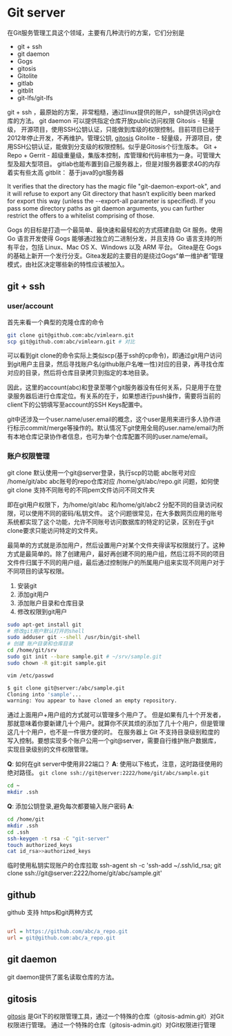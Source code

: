 # Git server

在Git服务管理工具这个领域，主要有几种流行的方案，它们分别是 

* git + ssh
* git daemon
* Gogs
* gitosis 
* Gitolite
* gitlab 
* gitblit
* git-lfs/git-lfs

git + ssh ，最原始的方案，非常粗糙，通过linux提供的账户，ssh提供访问git仓库的方法。
git daemon 可以提供指定仓库开放public访问权限
Gitosis - 轻量级， 开源项目，使用SSH公钥认证，只能做到库级的权限控制。目前项目已经于2012年停止开发，不再维护。管理公钥, [gitosis](https://github.com/res0nat0r/gitosis)
Gitolite - 轻量级，开源项目，使用SSH公钥认证，能做到分支级的权限控制。似乎是Gitosis个衍生版本。
Git + Repo + Gerrit - 超级重量级，集版本控制，库管理和代码审核为一身。可管理大型及超大型项目。
gitlab也能布置到自己服务器上，但是对服务器要求4G的内存着实有些太高
gitblit： 基于java的git服务器

It verifies that the directory has the magic file "git-daemon-export-ok", and it will refuse to export any Git directory that hasn’t explicitly been marked for export this way (unless the --export-all parameter is specified). If you pass some directory paths as git daemon arguments, you can further restrict the offers to a whitelist comprising of those.

Gogs 的目标是打造一个最简单、最快速和最轻松的方式搭建自助 Git 服务。使用 Go 语言开发使得 Gogs 能够通过独立的二进制分发，并且支持 Go 语言支持的所有平台，包括 Linux、Mac OS X、Windows 以及 ARM 平台。
Gitea是在 Gogs 的基础上新开一个发行分支。Gitea发起的主要目的是绕过Gogs“单一维护者”管理模式，由社区决定哪些新的特性应该被加入。


## git + ssh
### user/account
首先来看一个典型的克隆仓库的命令
``` bash
git clone git@github.com:abc/vimlearn.git
scp git@github.com:abc/vimlearn.git # 对比
```

可以看到git clone的命令实际上类似scp(基于ssh的cp命令)，即通过git用户访问到git用户主目录，然后寻找账户名(github账户名唯一性)对应的目录，再寻找仓库对应的目录，然后将仓库目录拷贝到指定的本地目录。

因此，这里的account(abc)和登录至哪个git服务器没有任何关系，只是用于在登录服务器后进行仓库定位。有关系的在于，如果想进行push操作，需要将当前的client下的公钥填写至account的SSH Keys配置中。

git中还涉及一个user.name/user.email的概念，这个user是用来进行多人协作进行标示commit/merge等操作的。默认情况下git使用全局的user.name/email为所有本地仓库记录协作者信息，也可为单个仓库配置不同的user.name/email。


### 账户权限管理
git clone 默认使用一个git@server登录，执行scp的功能
abc账号对应  /home/git/abc 
abc账号的repo仓库对应 /home/git/abc/repo.git
问题，如何使git clone 支持不同账号的不同pem文件访问不同文件夹

即在git用户权限下，为/home/git/abc 和/home/git/abc2 分配不同的目录访问权限，可以使用不同的密码/私钥文件。
这个问题很常见，在大多数网页应用的账号系统都实现了这个功能，允许不同账号访问数据库的特定的记录，区别在于git clone要求只能访问特定的文件夹。

最简单的方式就是添加用户，然后设置用户对某个文件夹得读写权限就行了。这种方式是最简单的。除了创建用户，最好再创建不同的用户组，然后江将不同的项目文件件归属于不同的用户组，最后通过控制账户的所属用户组来实现不同用户对于不同项目的读写权限。

1. 安装git
2. 添加git用户
3. 添加账户目录和仓库目录
4. 修改权限到git用户

``` bash
sudo apt-get install git
# 修改git用户默认打开的shell
sudo adduser git --shell /usr/bin/git-shell 
# 创建 账户目录和仓库目录
cd /home/git/srv
sudo git init --bare sample.git # ~/srv/sample.git
sudo chown -R git:git sample.git

vim /etc/passwd
```

``` bash
$ git clone git@server:/abc/sample.git
Cloning into 'sample'...
warning: You appear to have cloned an empty repository.
```

通过上面用户+用户组的方式就可以管理多个用户了。
但是如果有几十个开发者，那就意味着你要新建几十个用户。就算你不厌其烦的添加了几十个用户，但是管理这几十个用户，也不是一件很方便的时。
在服务器上 Git 不支持目录级别粒度的写入控制。要想实现多个账户公用一个git@server，需要自行维护账户数据库，实现目录级别的文件权限管理。


**Q**: 如何在git server中使用非22端口？
**A**: 
使用以下格式，注意，这时路径使用的绝对路径。
`git clone ssh://git@server:2222/home/git/abc/sample.git`

``` bash
cd ~
mkdir .ssh

```


**Q**: 添加公钥登录,避免每次都要输入账户密码
**A**: 
``` bash
cd /home/git
mkdir .ssh
cd .ssh
ssh-keygen -t rsa -C "git-server"
touch authorized_keys 
cat id_rsa>>authorized_keys
```

临时使用私钥实现账户的仓库拉取
ssh-agent sh -c 'ssh-add ~/.ssh/id_rsa; git clone ssh://git@server:2222/home/git/abc/sample.git'

## github
github 支持 https和git两种方式
``` ini

url = https://github.com/abc/a_repo.git
url = git@github.com:abc/a_repo.git
```

## git daemon
git daemon提供了匿名读取仓库的方法。

## gitosis

[gitosis](https://github.com/res0nat0r/gitosis) 是Git下的权限管理工具，通过一个特殊的仓库（gitosis-admin.git）对Git权限进行管理。
通过一个特殊的仓库（gitosis-admin.git）对Git权限进行管理
